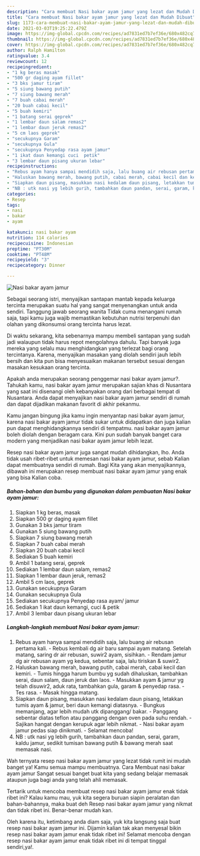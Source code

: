```yaml
---
description: "Cara membuat Nasi bakar ayam jamur yang lezat dan Mudah Dibuat"
title: "Cara membuat Nasi bakar ayam jamur yang lezat dan Mudah Dibuat"
slug: 1173-cara-membuat-nasi-bakar-ayam-jamur-yang-lezat-dan-mudah-dibuat
date: 2021-03-03T19:25:22.479Z
image: https://img-global.cpcdn.com/recipes/ad7831ed7b7ef36e/680x482cq70/nasi-bakar-ayam-jamur-foto-resep-utama.jpg
thumbnail: https://img-global.cpcdn.com/recipes/ad7831ed7b7ef36e/680x482cq70/nasi-bakar-ayam-jamur-foto-resep-utama.jpg
cover: https://img-global.cpcdn.com/recipes/ad7831ed7b7ef36e/680x482cq70/nasi-bakar-ayam-jamur-foto-resep-utama.jpg
author: Ralph Hamilton
ratingvalue: 3.4
reviewcount: 12
recipeingredient:
- "1 kg beras masak"
- "500 gr daging ayam fillet"
- "3 bks jamur tiram"
- "5 siung bawang putih"
- "7 siung bawang merah"
- "7 buah cabai merah"
- "20 buah cabai kecil"
- "5 buah kemiri"
- "1 batang serai geprek"
- "1 lembar daun salam remas2"
- "1 lembar daun jeruk remas2"
- "5 cm laos geprek"
- "secukupnya Garam"
- "secukupnya Gula"
- "secukupnya Penyedap rasa ayam jamur"
- "1 ikat daun kemangi cuci  petik"
- "3 lembar daun pisang ukuran lebar"
recipeinstructions:
- "Rebus ayam hanya sampai mendidih saja, lalu buang air rebusan pertama kali. Rebus kembali dg air baru sampai ayam matang. Setelah matang, saring dr air rebusan, suwir2 ayam, sisihkan. Rendam jamur dg air rebusan ayam yg kedua, sebentar saja, lalu tiriskan &amp; suwir2."
- "Haluskan bawang merah, bawang putih, cabai merah, cabai kecil dan kemiri. Tumis hingga harum bumbu yg sudah dihaluskan, tambahkan serai, daun salam, daun jeruk dan laos. Masukkan ayam &amp; jamur yg telah disuwir2, aduk rata, tambahkan gula, garam &amp; penyedap rasa. Tes rasa. Masak hingga matang."
- "Siapkan daun pisang, masukkan nasi kedalam daun pisang, letakkan tumis ayam &amp; jamur, beri daun kemangi diatasnya. Bungkus memanjang, agar lebih mudah utk dipanggang/ bakar. Panggang sebentar diatas teflon atau panggang dengan oven pada suhu rendah. Sajikan hangat dengan kerupuk agar lebih nikmat. Nasi bakar ayam jamur pedas siap dinikmati. Selamat mencoba!"
- "NB : utk nasi yg lebih gurih, tambahkan daun pandan, serai, garam, kaldu jamur, sedikit tumisan bawang putih &amp; bawang merah saat memasak nasi."
categories:
- Resep
tags:
- nasi
- bakar
- ayam

katakunci: nasi bakar ayam 
nutrition: 114 calories
recipecuisine: Indonesian
preptime: "PT30M"
cooktime: "PT48M"
recipeyield: "3"
recipecategory: Dinner

---
```



![Nasi bakar ayam jamur](https://img-global.cpcdn.com/recipes/ad7831ed7b7ef36e/680x482cq70/nasi-bakar-ayam-jamur-foto-resep-utama.jpg)

Sebagai seorang istri, menyajikan santapan mantab kepada keluarga tercinta merupakan suatu hal yang sangat menyenangkan untuk anda sendiri. Tanggung jawab seorang  wanita Tidak cuma menangani rumah saja, tapi kamu juga wajib memastikan kebutuhan nutrisi terpenuhi dan olahan yang dikonsumsi orang tercinta harus lezat.

Di waktu  sekarang, kita sebenarnya mampu membeli santapan yang sudah jadi walaupun tidak harus repot mengolahnya dahulu. Tapi banyak juga mereka yang selalu mau menghidangkan yang terlezat bagi orang tercintanya. Karena, menyajikan masakan yang diolah sendiri jauh lebih bersih dan kita pun bisa menyesuaikan makanan tersebut sesuai dengan masakan kesukaan orang tercinta. 



Apakah anda merupakan seorang penggemar nasi bakar ayam jamur?. Tahukah kamu, nasi bakar ayam jamur merupakan sajian khas di Nusantara yang saat ini disenangi oleh kebanyakan orang dari berbagai tempat di Nusantara. Anda dapat menyajikan nasi bakar ayam jamur sendiri di rumah dan dapat dijadikan makanan favorit di akhir pekanmu.

Kamu jangan bingung jika kamu ingin menyantap nasi bakar ayam jamur, karena nasi bakar ayam jamur tidak sukar untuk didapatkan dan juga kalian pun dapat menghidangkannya sendiri di tempatmu. nasi bakar ayam jamur boleh diolah dengan beragam cara. Kini pun sudah banyak banget cara modern yang menjadikan nasi bakar ayam jamur lebih lezat.

Resep nasi bakar ayam jamur juga sangat mudah dihidangkan, lho. Anda tidak usah ribet-ribet untuk memesan nasi bakar ayam jamur, sebab Kalian dapat membuatnya sendiri di rumah. Bagi Kita yang akan menyajikannya, dibawah ini merupakan resep membuat nasi bakar ayam jamur yang enak yang bisa Kalian coba.

<!--inarticleads1-->

##### Bahan-bahan dan bumbu yang digunakan dalam pembuatan Nasi bakar ayam jamur:

1. Siapkan 1 kg beras, masak
1. Siapkan 500 gr daging ayam fillet
1. Gunakan 3 bks jamur tiram
1. Gunakan 5 siung bawang putih
1. Siapkan 7 siung bawang merah
1. Siapkan 7 buah cabai merah
1. Siapkan 20 buah cabai kecil
1. Sediakan 5 buah kemiri
1. Ambil 1 batang serai, geprek
1. Sediakan 1 lembar daun salam, remas2
1. Siapkan 1 lembar daun jeruk, remas2
1. Ambil 5 cm laos, geprek
1. Gunakan secukupnya Garam
1. Gunakan secukupnya Gula
1. Sediakan secukupnya Penyedap rasa ayam/ jamur
1. Sediakan 1 ikat daun kemangi, cuci &amp; petik
1. Ambil 3 lembar daun pisang ukuran lebar




<!--inarticleads2-->

##### Langkah-langkah membuat Nasi bakar ayam jamur:

1. Rebus ayam hanya sampai mendidih saja, lalu buang air rebusan pertama kali. - Rebus kembali dg air baru sampai ayam matang. Setelah matang, saring dr air rebusan, suwir2 ayam, sisihkan. - Rendam jamur dg air rebusan ayam yg kedua, sebentar saja, lalu tiriskan &amp; suwir2.
1. Haluskan bawang merah, bawang putih, cabai merah, cabai kecil dan kemiri. - Tumis hingga harum bumbu yg sudah dihaluskan, tambahkan serai, daun salam, daun jeruk dan laos. - Masukkan ayam &amp; jamur yg telah disuwir2, aduk rata, tambahkan gula, garam &amp; penyedap rasa. - Tes rasa. - Masak hingga matang.
1. Siapkan daun pisang, masukkan nasi kedalam daun pisang, letakkan tumis ayam &amp; jamur, beri daun kemangi diatasnya. - Bungkus memanjang, agar lebih mudah utk dipanggang/ bakar. - Panggang sebentar diatas teflon atau panggang dengan oven pada suhu rendah. - Sajikan hangat dengan kerupuk agar lebih nikmat. - Nasi bakar ayam jamur pedas siap dinikmati. - Selamat mencoba!
1. NB : utk nasi yg lebih gurih, tambahkan daun pandan, serai, garam, kaldu jamur, sedikit tumisan bawang putih &amp; bawang merah saat memasak nasi.




Wah ternyata resep nasi bakar ayam jamur yang lezat tidak rumit ini mudah banget ya! Kamu semua mampu membuatnya. Cara Membuat nasi bakar ayam jamur Sangat sesuai banget buat kita yang sedang belajar memasak ataupun juga bagi anda yang telah ahli memasak.

Tertarik untuk mencoba membuat resep nasi bakar ayam jamur enak tidak ribet ini? Kalau kamu mau, yuk kita segera buruan siapin peralatan dan bahan-bahannya, maka buat deh Resep nasi bakar ayam jamur yang nikmat dan tidak ribet ini. Benar-benar mudah kan. 

Oleh karena itu, ketimbang anda diam saja, yuk kita langsung saja buat resep nasi bakar ayam jamur ini. Dijamin kalian tak akan menyesal bikin resep nasi bakar ayam jamur enak tidak ribet ini! Selamat mencoba dengan resep nasi bakar ayam jamur enak tidak ribet ini di tempat tinggal sendiri,ya!.

